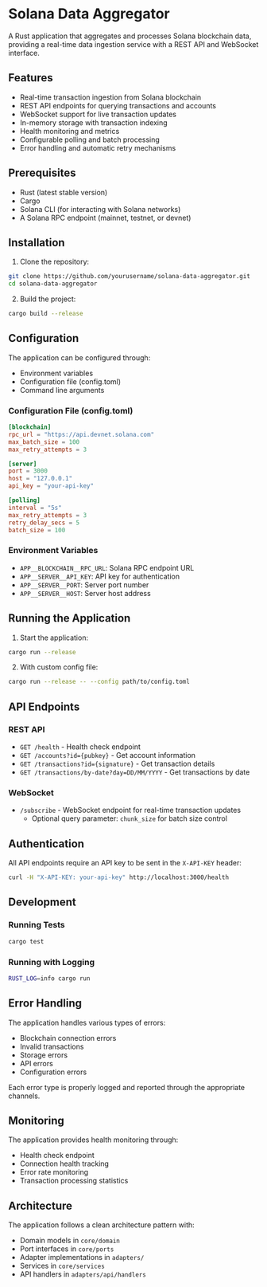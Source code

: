 # Solana Data Aggregator

A Rust application that aggregates and processes Solana blockchain data, providing a real-time data ingestion service with a REST API and WebSocket interface.

## Features

- Real-time transaction ingestion from Solana blockchain
- REST API endpoints for querying transactions and accounts
- WebSocket support for live transaction updates
- In-memory storage with transaction indexing
- Health monitoring and metrics
- Configurable polling and batch processing
- Error handling and automatic retry mechanisms

## Prerequisites

- Rust (latest stable version)
- Cargo
- Solana CLI (for interacting with Solana networks)
- A Solana RPC endpoint (mainnet, testnet, or devnet)

## Installation

1. Clone the repository:
```bash
git clone https://github.com/yourusername/solana-data-aggregator.git
cd solana-data-aggregator
```

2. Build the project:
```bash
cargo build --release
```

## Configuration

The application can be configured through:
- Environment variables
- Configuration file (config.toml)
- Command line arguments

### Configuration File (config.toml)
```toml
[blockchain]
rpc_url = "https://api.devnet.solana.com"
max_batch_size = 100
max_retry_attempts = 3

[server]
port = 3000
host = "127.0.0.1"
api_key = "your-api-key"

[polling]
interval = "5s"
max_retry_attempts = 3
retry_delay_secs = 5
batch_size = 100
```

### Environment Variables
- `APP__BLOCKCHAIN__RPC_URL`: Solana RPC endpoint URL
- `APP__SERVER__API_KEY`: API key for authentication
- `APP__SERVER__PORT`: Server port number
- `APP__SERVER__HOST`: Server host address

## Running the Application

1. Start the application:
```bash
cargo run --release
```

2. With custom config file:
```bash
cargo run --release -- --config path/to/config.toml
```

## API Endpoints

### REST API

- `GET /health` - Health check endpoint
- `GET /accounts?id={pubkey}` - Get account information
- `GET /transactions?id={signature}` - Get transaction details
- `GET /transactions/by-date?day=DD/MM/YYYY` - Get transactions by date

### WebSocket

- `/subscribe` - WebSocket endpoint for real-time transaction updates
  - Optional query parameter: `chunk_size` for batch size control

## Authentication

All API endpoints require an API key to be sent in the `X-API-KEY` header:
```bash
curl -H "X-API-KEY: your-api-key" http://localhost:3000/health
```

## Development

### Running Tests
```bash
cargo test
```

### Running with Logging
```bash
RUST_LOG=info cargo run
```

## Error Handling

The application handles various types of errors:
- Blockchain connection errors
- Invalid transactions
- Storage errors
- API errors
- Configuration errors

Each error type is properly logged and reported through the appropriate channels.

## Monitoring

The application provides health monitoring through:
- Health check endpoint
- Connection health tracking
- Error rate monitoring
- Transaction processing statistics

## Architecture

The application follows a clean architecture pattern with:
- Domain models in `core/domain`
- Port interfaces in `core/ports`
- Adapter implementations in `adapters/`
- Services in `core/services`
- API handlers in `adapters/api/handlers`
